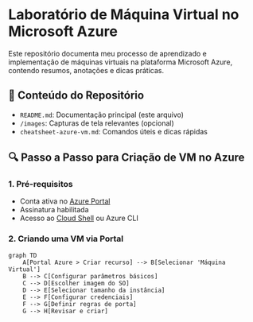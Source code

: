 # Laboratório de Máquina Virtual no Microsoft Azure

Este repositório documenta meu processo de aprendizado e implementação de máquinas virtuais na plataforma Microsoft Azure, contendo resumos, anotações e dicas práticas.

## 📝 Conteúdo do Repositório
- `README.md`: Documentação principal (este arquivo)
- `/images`: Capturas de tela relevantes (opcional)
- `cheatsheet-azure-vm.md`: Comandos úteis e dicas rápidas

## 🔍 Passo a Passo para Criação de VM no Azure

### 1. Pré-requisitos
- Conta ativa no [Azure Portal](https://portal.azure.com)
- Assinatura habilitada
- Acesso ao [Cloud Shell](https://shell.azure.com) ou Azure CLI

### 2. Criando uma VM via Portal
```mermaid
graph TD
    A[Portal Azure > Criar recurso] --> B[Selecionar 'Máquina Virtual']
    B --> C[Configurar parâmetros básicos]
    C --> D[Escolher imagem do SO]
    D --> E[Selecionar tamanho da instância]
    E --> F[Configurar credenciais]
    F --> G[Definir regras de porta]
    G --> H[Revisar e criar]